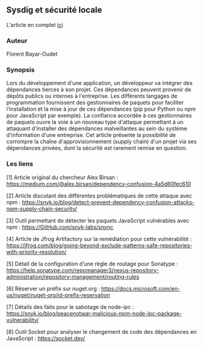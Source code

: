 ## Sysdig et sécurité locale
L'article en complet [ici](https://connect.ed-diamond.com/misc/misc-123/le-bourbier-des-dependances-confusion-et-sabotage)

### Auteur
Florent Bayar-Oudet

### Synopsis
Lors du développement d'une application, un développeur va intégrer des dépendances tierces à son projet. Ces dépendances peuvent provenir de dépôts publics ou internes à l'entreprise. Les différents langages de programmation fournissent des gestionnaires de paquets pour faciliter l'installation et la mise à jour de ces dépendances (pip pour Python ou npm pour JavaScript par exemple). La confiance accordée à ces gestionnaires de paquets ouvre la voie à un nouveau type d'attaque permettant à un attaquant d'installer des dépendances malveillantes au sein du système d'information d'une entreprise. Cet article présente la possibilité de corrompre la chaîne d'approvisionnement (supply chain) d'un projet via ses dépendances privées, dont la sécurité est rarement remise en question.

### Les liens
[1] Article original du chercheur Alex Birsan : https://medium.com/@alex.birsan/dependency-confusion-4a5d60fec610

[2] Article discutant des différentes problématiques de cette attaque avec npm : https://snyk.io/blog/detect-prevent-dependency-confusion-attacks-npm-supply-chain-security/

[3] Outil permettant de détecter les paquets JavaScript vulnérables avec npm : https://GitHub.com/snyk-labs/snync

[4] Article de Jfrog Artifactory sur la remédiation pour cette vulnérabilité : https://jfrog.com/blog/going-beyond-exclude-patterns-safe-repositories-with-priority-resolution/

[5] Détail de la configuration d’une règle de routage pour Sonatype : https://help.sonatype.com/repomanager3/nexus-repository-administration/repository-management/routing-rules

[6] Réserver un préfix sur nuget.org : https://docs.microsoft.com/en-us/nuget/nuget-org/id-prefix-reservation

[7] Détails des faits pour le sabotage de node-ipc : https://snyk.io/blog/peacenotwar-malicious-npm-node-ipc-package-vulnerability/

[8] Outil Socket pour analyser le changement de code des dépendances en JavaScript : https://socket.dev/
